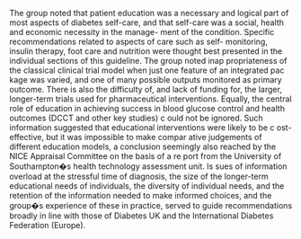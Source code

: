 The group noted that patient education was a necessary and logical part of most aspects of diabetes self-care, and that self-care was a social, health and economic necessity in the manage- ment of the condition. Specific recommendations related to aspects of care such as self- monitoring, insulin therapy, foot care and nutrition were thought best presented in the individual sections of this guideline. The group noted inap propriateness of the classical clinical trial model when just one feature of an integrated pac kage was varied, and one of many possible outputs monitored as primary outcome. There is also the difficulty of, and lack of funding for, the larger, longer-term trials used for pharmaceutical interventions. Equally, the central role of education in achieving success in blood glucose control and health outcomes (DCCT and other key studies) c ould not be ignored. Such information suggested that educational interventions were likely to be c ost-effective, but it was impossible to make compar ative judgements of different education models, a conclusion seemingly also reached by the NICE Appraisal Committee on the basis of a re port from the University of Southampton�s health technology assessment unit. Is sues of information overload at the stressful time of diagnosis, the size of the longer-term educational needs of individuals, the diversity of individual needs, and the retention of the information needed to make informed choices, and the group�s experience of these in practice, served to guide recommendations broadly in line with those of Diabetes UK and the International Diabetes Federation (Europe).